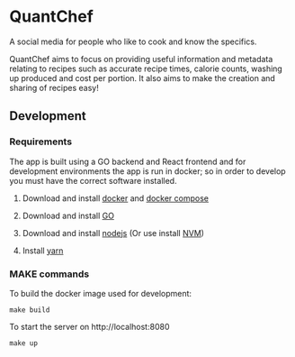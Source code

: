 # QuantChef

A social media for people who like to cook and know the specifics.

QuantChef aims to focus on providing useful information and metadata relating to recipes such as 
accurate recipe times, calorie counts, washing up produced and cost per portion. It also aims to 
make the creation and sharing of recipes easy!

## Development

### Requirements

The app is built using a GO backend and React frontend and for development environments the app is 
run in docker; so in order to develop you must have the correct software installed.

1. Download and install [docker](https://docs.docker.com/engine/install/) and 
[docker compose](https://docs.docker.com/compose/install/)

2. Download and install [GO](https://go.dev/doc/install)

3. Download and install [nodejs](https://nodejs.org/en/download/) (Or use install 
[NVM](https://github.com/nvm-sh/nvm#installing-and-updating))

4. Install [yarn](https://classic.yarnpkg.com/lang/en/docs/install/#debian-stable)

### MAKE commands

To build the docker image used for development:

`make build`

To start the server on http://localhost:8080

`make up`
